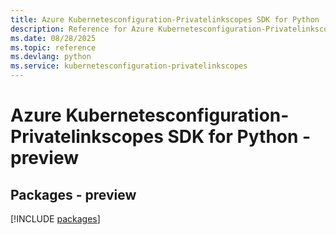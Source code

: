 ```yaml
---
title: Azure Kubernetesconfiguration-Privatelinkscopes SDK for Python
description: Reference for Azure Kubernetesconfiguration-Privatelinkscopes SDK for Python
ms.date: 08/28/2025
ms.topic: reference
ms.devlang: python
ms.service: kubernetesconfiguration-privatelinkscopes
---
```

# Azure Kubernetesconfiguration-Privatelinkscopes SDK for Python - preview
## Packages - preview
[!INCLUDE [packages](kubernetesconfiguration-privatelinkscopes-index.md)]
